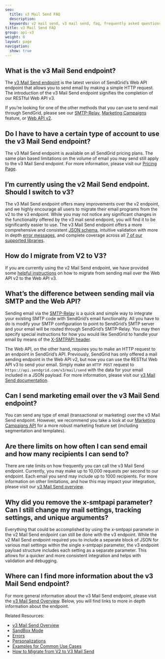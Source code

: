 ```yaml
---
seo:
  title: v3 Mail Send FAQ
  description:
  keywords: v2 mail send, v3 mail send, faq, frequently asked questions
title: v3 Mail Send FAQ
group: api-v3
weight: 0
layout: page
navigation:
  show: true
---
```


## 	What is the v3 Mail Send endpoint?

The [v3 Mail Send endpoint](https://sendgrid.com/docs/Web_API_v3/Mail/index.html) is the latest version of SendGrid’s Web API endpoint that allows you to send email by making a simple HTTP request. The introduction of the v3 Mail Send endpoint signifies the completion of our RESTful Web API v3.

If you’re looking for one of the other methods that you can use to send mail through SendGrid, please see our [SMTP-Relay](https://sendgrid.com/docs/Integrate/index.html#-SMTP-Relay), [Marketing Campaigns]({{root_url}}/help-support/sending-email/how-to-send-email/) feature, or [Web API v2](https://sendgrid.com/docs/API_Reference/Web_API/mail.html).

## 	Do I have to have a certain type of account to use the v3 Mail Send endpoint?

The v3 Mail Send endpoint is available on all SendGrid pricing plans. The same plan based limitations on the volume of email you may send still apply to the v3 Mail Send endpoint. For more information, please visit our [Pricing Page](https://sendgrid.com/pricing).

## 	I’m currently using the v2 Mail Send endpoint. Should I switch to v3?

The v3 Mail Send endpoint offers many improvements over the v2 endpoint, and we highly encourage all users to migrate their email programs from the v2 to the v3 endpoint. While you may not notice any significant changes in the functionality offered by the v3 mail send endpoint, you will find it to be significantly easier to use. The v3 Mail Send endpoint offers a more comprehensive and consistent [JSON schema](https://sendgrid.com/docs/Web_API_v3/Mail/index.html#-Request-Body-Parameters), intuitive validation with more in depth [error messages](https://sendgrid.com/docs/Web_API_v3/Mail/errors.html), and complete coverage across all [7 of our supported libraries]({{root_url}}/for-developers/sending-email/libraries/).

## 	How do I migrate from V2 to V3?

If you are currently using the v2 Mail Send endpoint, we have provided some [helpful instructions]({{root_url}}/for-developers/sending-email/migrating-from-v2-to-v3-mail-send/) on how to migrate from sending mail over the Web API v2 to the Web API v3.

## 	What’s the difference between sending mail via SMTP and the Web API?

Sending email via the [SMTP-Relay]({{root_url}}/Integrate/index.html#-SMTP-Relay) is a quick and simple way to integrate your existing SMTP code with SendGrid’s email functionality. All you have to do is modify your SMTP configuration to point to SendGrid’s SMTP server and your email will be routed through SendGrid’s SMTP-Relay. You may then specify special instructions for how you would like SendGrid to handle your email by means of the [X-SMTPAPI header]({{root_url}}/for-developers/sending-email/building-an-smtp-email/).

The Web API, on the other hand, requires you to make an HTTP request to an endpoint in SendGrid’s API. Previously, SendGrid has only offered a mail sending endpoint in the Web API v2, but now you can use the RESTful Web API v3 to send your email. Simply make an `HTTP POST` request to `https://api.sendgrid.com/v3/mail/send` with the data for your email included in a JSON payload. For more information, please visit our [v3 Mail Send documentation](https://sendgrid.com/docs/Web_API_v3/Mail/index.html).

## 	Can I send marketing email over the v3 Mail Send endpoint?

You can send any type of email (transactional or marketing) over the v3 Mail Send endpoint. However, we recommend you take a look at our [Marketing Campaigns API](https://sendgrid.com/docs/API_Reference/Web_API_v3/Marketing_Campaigns/index.html) for a more robust marketing feature set (including segmentation and templates).

## 	Are there limits on how often I can send email and how many recipients I can send to?

There are rate limits on how frequently you can call the v3 Mail Send endpoint. Currently, you may make up to 10,000 requests per second to our endpoint. Each email you send may include up to 1000 recipients. For more information on other limitations, and how this may impact your integration, please visit our [v3 Mail Send overview](https://sendgrid.com/docs/Web_API_v3/Mail/index.html).

## 	Why did you remove the x-smtpapi parameter? Can I still change my mail settings, tracking settings, and unique arguments?

Everything that could be accomplished by using the x-smtpapi parameter in the v2 Mail Send endpoint can still be done with the v3 endpoint. While the v2 Mail Send endpoint required you to include a separate block of JSON for various mail settings within the single x-smtpapi parameter, the v3 endpoint payload structure includes each setting as a separate parameter. This allows for a quicker and more consistent integration and helps with validation and debugging.

## 	Where can I find more information about the v3 Mail Send endpoint?

For more general information about the v3 Mail Send endpoint, please visit the [v3 Mail Send Overview](https://sendgrid.com/docs/Web_API_v3/Mail/index.html). Below, you will find links to more in depth information about the endpoint.

Related Resources:

* [v3 Mail Send Overview](https://sendgrid.com/docs/Web_API_v3/Mail/index.html)
* [SandBox Mode]({{root_url}}/for-developers/sending-email/sandbox-mode/)
* [Errors](https://sendgrid.com/docs/Web_API_v3/Mail/errors.html)
* [Personalizations]({{root_url}}/for-developers/sending-email/personalizations/)
* [Examples for Common Use Cases]({{root_url}}/for-developers/sending-email/curl-examples/)
* [How to Migrate from V2 to V3 Mail Send]({{root_url}}/for-developers/sending-email/migrating-from-v2-to-v3-mail-send/)
